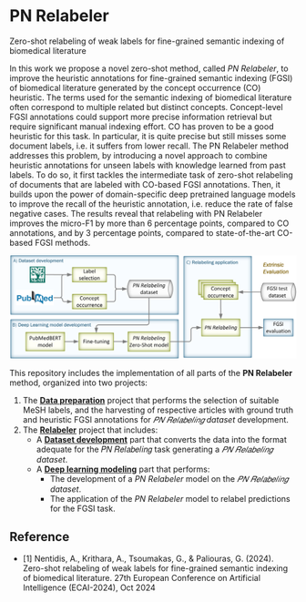 # PN Relabeler
Zero-shot relabeling of weak labels for fine-grained semantic indexing of biomedical literature

In this work we propose a novel zero-shot method, called *PN Relabeler*, to improve the heuristic annotations for fine-grained semantic indexing (FGSI) of biomedical literature generated by the concept occurrence (CO) heuristic. The terms used for the semantic indexing of biomedical literature often correspond to multiple related but distinct concepts. Concept-level FGSI annotations could support more precise information retrieval but require significant manual indexing effort. CO has proven to be a good heuristic for this task. In particular, it is quite precise but still misses some document labels, i.e. it suffers from lower recall. The PN Relabeler method addresses this problem, by introducing a novel approach to combine heuristic annotations for unseen labels with knowledge learned from past labels. To do so, it first tackles the intermediate task of zero-shot relabeling of documents that are labeled with CO-based FGSI annotations. Then, it builds upon the power of domain-specific deep pretrained language models to improve the recall of the heuristic annotation, i.e. reduce the rate of false negative cases. The results reveal that relabeling with PN Relabeler improves the micro-F1 by more than 6 percentage points, compared to CO annotations, and by 3 percentage points, compared to state-of-the-art CO-based FGSI methods.

![Alt text](PN_Relabeler.png "The three parts of PN Relabeler: A) First, a PN Relabeling dataset is developed with data for known descriptors. B) Second, a zero-shot PN Relabeling model is developed for classifying PN articles as TN or FN. C) Finally, at test time, the PN Relabeling model estimates which of the PN articles based on CO or a related method are FN, and relabels them as positive." )


This repository includes the implementation of all parts of the **PN Relabeler** method, organized into two projects: 
1. The [**Data preparation**](/data_preparation) project that performs the selection of suitable MeSH labels, and the harvesting of respective articles with ground truth and heuristic FGSI annotations for *𝑃𝑁 𝑅𝑒𝑙𝑎𝑏𝑒𝑙𝑖𝑛𝑔 dataset* development. 
2. The [**Relabeler**](/Relabeler) project that includes:
    - A [**Dataset development**](/Relabeler/data) part that converts the data into the format adequate for the 𝑃𝑁 𝑅𝑒𝑙𝑎𝑏𝑒𝑙𝑖𝑛𝑔 task generating a *𝑃𝑁 𝑅𝑒𝑙𝑎𝑏𝑒𝑙𝑖𝑛𝑔 dataset*.
    - A [**Deep learning modeling**](/Relabeler/modeling) part that performs:
        - The development of a *PN Relabeler* model on the *𝑃𝑁 𝑅𝑒𝑙𝑎𝑏𝑒𝑙𝑖𝑛𝑔 dataset*.
        - The application of the *PN Relabeler* model to relabel predictions for the FGSI task.

## Reference

* [1] Nentidis, A., Krithara, A., Tsoumakas, G., & Paliouras, G. (2024). Zero-shot relabeling of weak labels for fine-grained semantic indexing of biomedical literature. 27th European Conference on Artificial Intelligence (ECAI-2024), Oct 2024
